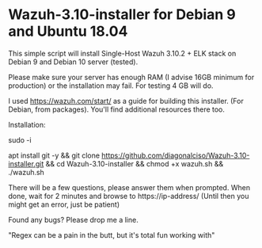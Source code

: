 # Wazuh-3.10-installer for Debian 9 and Ubuntu 18.04 #

This simple script will install Single-Host Wazuh 3.10.2 + ELK stack on Debian 9 and Debian 10 server (tested).

Please make sure your server has enough RAM (I advise 16GB minimum for production) or the installation may fail. For testing 4 GB will do.

I used https://wazuh.com/start/ as a guide for building this installer. (For Debian, from packages).
You'll find additional resources there too.

Installation:

sudo -i

apt install git -y && git clone https://github.com/diagonalciso/Wazuh-3.10-installer.git && cd Wazuh-3.10-installer
 && chmod +x wazuh.sh && ./wazuh.sh

There will be a few questions, please answer them when prompted. 
When done, wait for 2 minutes and browse to https://ip-address/ (Until then you might get an error, just be patient)

Found any bugs? Please drop me a line.

"Regex can be a pain in the butt, but it's total fun working with"

